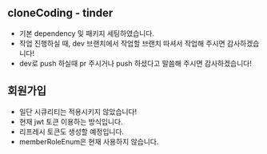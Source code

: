 ## cloneCoding - tinder
- 기본 dependency 및 패키지 세팅하였습니다.
- 작업 진행하실 때, dev 브랜치에서 작업할 브랜치 따셔서 작업해 주시면 감사하겠습니다!
- dev로 push 하실때 pr 주시거나 push 하셨다고 말씀해 주시면 감사하겠습니다!

## 회원가입

- 일단 시큐리티는 적용시키지 않았습니다!
- 현재 jwt 토큰 이용하는 방식입니다.
- 리프레시 토큰도 생성할 예정입니다.
- memberRoleEnum은 현재 사용하지 않습니다.